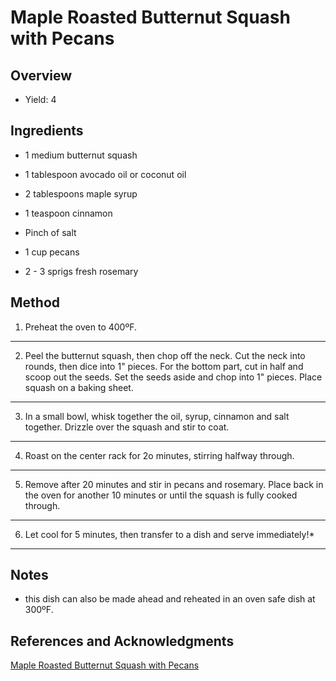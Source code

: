 # Maple Roasted Butternut Squash with Pecans

## Overview

- Yield: 4

## Ingredients

- 1 medium butternut squash

- 1 tablespoon avocado oil or coconut oil

- 2 tablespoons maple syrup

- 1 teaspoon cinnamon

- Pinch of salt

- 1 cup pecans

- 2 - 3 sprigs fresh rosemary

## Method

1. Preheat the oven to 400ºF.
---

2. Peel the butternut squash, then chop off the neck. Cut the neck into rounds, then dice into 1" pieces. For the bottom part, cut in half and scoop out the seeds. Set the seeds aside and chop into 1" pieces. Place squash on a baking sheet.
---

3. In a small bowl, whisk together the oil, syrup, cinnamon and salt together. Drizzle over the squash and stir to coat.
---

4. Roast on the center rack for 2o minutes, stirring halfway through.
---

5. Remove after 20 minutes and stir in pecans and rosemary. Place back in the oven for another 10 minutes or until the squash is fully cooked through.
---

6. Let cool for 5 minutes, then transfer to a dish and serve immediately!*
---


## Notes

- this dish can also be made ahead and reheated in an oven safe dish at 300ºF.

## References and Acknowledgments

[Maple Roasted Butternut Squash with Pecans](https://www.simplyquinoa.com/maple-roasted-butternut-squash-pecans/)
